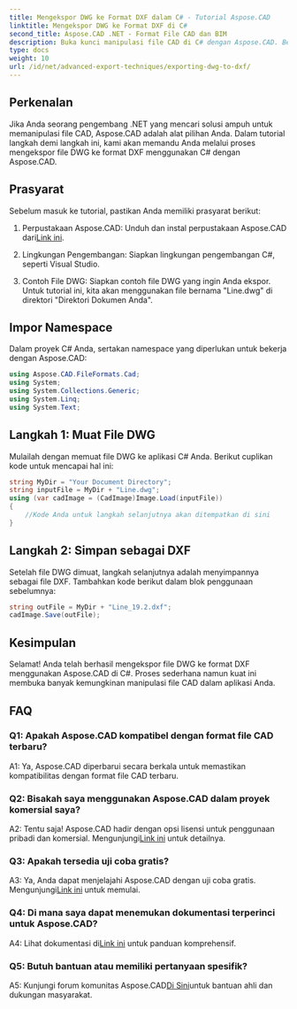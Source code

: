 ```yaml
---
title: Mengekspor DWG ke Format DXF dalam C# - Tutorial Aspose.CAD
linktitle: Mengekspor DWG ke Format DXF di C#
second_title: Aspose.CAD .NET - Format File CAD dan BIM
description: Buka kunci manipulasi file CAD di C# dengan Aspose.CAD. Belajar mengekspor DWG ke DXF dengan mudah. Ikuti panduan langkah demi langkah kami untuk integrasi yang lancar.
type: docs
weight: 10
url: /id/net/advanced-export-techniques/exporting-dwg-to-dxf/
---
```

## Perkenalan

Jika Anda seorang pengembang .NET yang mencari solusi ampuh untuk memanipulasi file CAD, Aspose.CAD adalah alat pilihan Anda. Dalam tutorial langkah demi langkah ini, kami akan memandu Anda melalui proses mengekspor file DWG ke format DXF menggunakan C# dengan Aspose.CAD.

## Prasyarat

Sebelum masuk ke tutorial, pastikan Anda memiliki prasyarat berikut:

1.  Perpustakaan Aspose.CAD: Unduh dan instal perpustakaan Aspose.CAD dari[Link ini](https://releases.aspose.com/cad/net/).

2. Lingkungan Pengembangan: Siapkan lingkungan pengembangan C#, seperti Visual Studio.

3. Contoh File DWG: Siapkan contoh file DWG yang ingin Anda ekspor. Untuk tutorial ini, kita akan menggunakan file bernama "Line.dwg" di direktori "Direktori Dokumen Anda".

## Impor Namespace

Dalam proyek C# Anda, sertakan namespace yang diperlukan untuk bekerja dengan Aspose.CAD:

```csharp
using Aspose.CAD.FileFormats.Cad;
using System;
using System.Collections.Generic;
using System.Linq;
using System.Text;
```

## Langkah 1: Muat File DWG

Mulailah dengan memuat file DWG ke aplikasi C# Anda. Berikut cuplikan kode untuk mencapai hal ini:

```csharp
string MyDir = "Your Document Directory";
string inputFile = MyDir + "Line.dwg";
using (var cadImage = (CadImage)Image.Load(inputFile))
{
    //Kode Anda untuk langkah selanjutnya akan ditempatkan di sini
}
```

## Langkah 2: Simpan sebagai DXF

Setelah file DWG dimuat, langkah selanjutnya adalah menyimpannya sebagai file DXF. Tambahkan kode berikut dalam blok penggunaan sebelumnya:

```csharp
string outFile = MyDir + "Line_19.2.dxf";
cadImage.Save(outFile);
```

## Kesimpulan

Selamat! Anda telah berhasil mengekspor file DWG ke format DXF menggunakan Aspose.CAD di C#. Proses sederhana namun kuat ini membuka banyak kemungkinan manipulasi file CAD dalam aplikasi Anda.

## FAQ

### Q1: Apakah Aspose.CAD kompatibel dengan format file CAD terbaru?

A1: Ya, Aspose.CAD diperbarui secara berkala untuk memastikan kompatibilitas dengan format file CAD terbaru.

### Q2: Bisakah saya menggunakan Aspose.CAD dalam proyek komersial saya?

 A2: Tentu saja! Aspose.CAD hadir dengan opsi lisensi untuk penggunaan pribadi dan komersial. Mengunjungi[Link ini](https://purchase.aspose.com/buy) untuk detailnya.

### Q3: Apakah tersedia uji coba gratis?

 A3: Ya, Anda dapat menjelajahi Aspose.CAD dengan uji coba gratis. Mengunjungi[Link ini](https://releases.aspose.com/) untuk memulai.

### Q4: Di mana saya dapat menemukan dokumentasi terperinci untuk Aspose.CAD?

 A4: Lihat dokumentasi di[Link ini](https://reference.aspose.com/cad/net/) untuk panduan komprehensif.

### Q5: Butuh bantuan atau memiliki pertanyaan spesifik?

 A5: Kunjungi forum komunitas Aspose.CAD[Di Sini](https://forum.aspose.com/c/cad/19)untuk bantuan ahli dan dukungan masyarakat.
